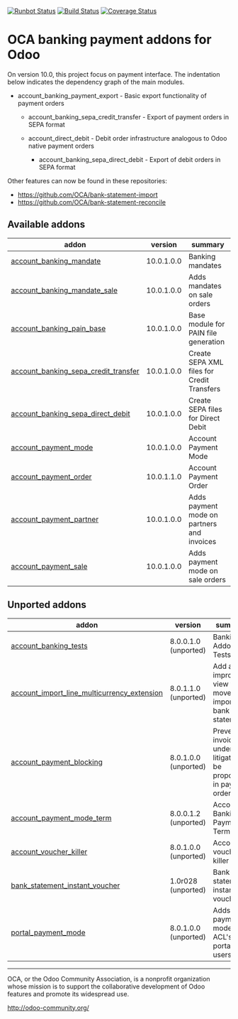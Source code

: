 [![Runbot Status](https://runbot.odoo-community.org/runbot/badge/flat/173/10.0.svg)](https://runbot.odoo-community.org/runbot/repo/github-com-oca-bank-payment-173)
[![Build Status](https://travis-ci.org/OCA/bank-payment.svg?branch=10.0)](https://travis-ci.org/OCA/bank-payment)
[![Coverage Status](https://coveralls.io/repos/OCA/bank-payment/badge.png?branch=10.0)](https://coveralls.io/r/OCA/bank-payment?branch=10.0)

OCA banking payment addons for Odoo
===================================

On version 10.0, this project focus on payment interface. The indentation below 
indicates the dependency graph of the main modules.

- account_banking_payment_export - Basic export functionality of payment orders

    - account_banking_sepa_credit_transfer - Export of payment orders in SEPA format

    - account_direct_debit - Debit order infrastructure analogous to Odoo native payment orders

        - account_banking_sepa_direct_debit - Export of debit orders in SEPA format
        
Other features can now be found in these repositories:

 * https://github.com/OCA/bank-statement-import
 * https://github.com/OCA/bank-statement-reconcile

[//]: # (addons)
Available addons
----------------
addon | version | summary
--- | --- | ---
[account_banking_mandate](account_banking_mandate/) | 10.0.1.0.0 | Banking mandates
[account_banking_mandate_sale](account_banking_mandate_sale/) | 10.0.1.0.0 | Adds mandates on sale orders
[account_banking_pain_base](account_banking_pain_base/) | 10.0.1.0.0 | Base module for PAIN file generation
[account_banking_sepa_credit_transfer](account_banking_sepa_credit_transfer/) | 10.0.1.0.0 | Create SEPA XML files for Credit Transfers
[account_banking_sepa_direct_debit](account_banking_sepa_direct_debit/) | 10.0.1.0.0 | Create SEPA files for Direct Debit
[account_payment_mode](account_payment_mode/) | 10.0.1.0.0 | Account Payment Mode
[account_payment_order](account_payment_order/) | 10.0.1.1.0 | Account Payment Order
[account_payment_partner](account_payment_partner/) | 10.0.1.0.0 | Adds payment mode on partners and invoices
[account_payment_sale](account_payment_sale/) | 10.0.1.0.0 | Adds payment mode on sale orders

Unported addons
---------------
addon | version | summary
--- | --- | ---
[account_banking_tests](account_banking_tests/) | 8.0.0.1.0 (unported) | Banking Addons - Tests
[account_import_line_multicurrency_extension](account_import_line_multicurrency_extension/) | 8.0.1.1.0 (unported) | Add an improved view for move line import in bank statement
[account_payment_blocking](account_payment_blocking/) | 8.0.1.0.0 (unported) | Prevent invoices under litigation to be proposed in payment orders.
[account_payment_mode_term](account_payment_mode_term/) | 8.0.0.1.2 (unported) | Account Banking - Payments Term Filter
[account_voucher_killer](account_voucher_killer/) | 8.0.1.0.0 (unported) | Accounting voucher killer
[bank_statement_instant_voucher](bank_statement_instant_voucher/) | 1.0r028 (unported) | Bank statement instant voucher
[portal_payment_mode](portal_payment_mode/) | 8.0.1.0.0 (unported) | Adds payment mode ACL's for portal users

[//]: # (end addons)

----

OCA, or the Odoo Community Association, is a nonprofit organization whose 
mission is to support the collaborative development of Odoo features and 
promote its widespread use.

http://odoo-community.org/
